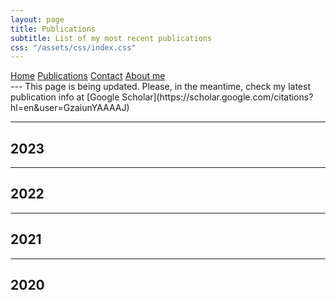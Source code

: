 ```yaml
---
layout: page
title: Publications
subtitle: List of my most recent publications
css: "/assets/css/index.css"
---
```

<div class="list-filters">
  <a href="/" class="list-filter ">Home</a>
  <a href="/publications" class="list-filter filter-selected">Publications</a>
  <a href="/contact" class="list-filter">Contact</a>
  <a href="/about" class="list-filter">About me</a>
</div>
---
This page is being updated. Please, in the meantime, check my latest publication info at [Google Scholar](https://scholar.google.com/citations?hl=en&user=GzaiunYAAAAJ)

---

**2023**
---

---

**2022**
---

---

**2021**
---

---

**2020**
---